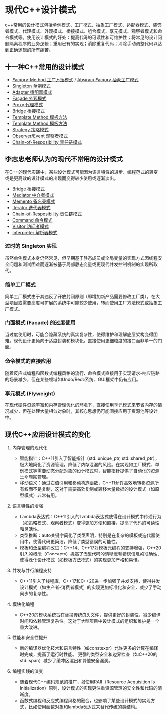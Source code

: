 # 现代C++设计模式

c++常用的设计模式包括单例模式、工厂模式、抽象工厂模式、适配器模式、装饰者模式、代理模式、外观模式、桥接模式、组合模式、享元模式、观察者模式和命令模式等。使用设计模式的好处：提高代码的可读性和可维护性；将常见的设计问题隔离程序的业务逻辑；重用已有的实现；消除重复代码；消除手动调整代码以达到正确逻辑的所有痛苦。

## 十一种C++常用的设计模式

+ [Factory-Method 工厂方法模式](Factory-Method/Factory-Method.md) / [Abstract Factory 抽象工厂模式](Abstract-Factory/Abstract-Factory.md)
+ [Singleton 单例模式](Singleton/Singleton.md)
+ [Adapter 适配器模式](Adapter/Adapter.md)
+ [Façade 外观模式](Facade/Facade.md)
+ [Proxy 代理模式](Proxy/Proxy.md)
+ [Bridge 桥接模式](Bridge/Bridge.md)
+ [Template Method 模板方法](Template-Method/Template-Method.md)
+ [Template Method 模板方法](Template-Method/Template-Method.md)
+ [Strategy 策略模式](Strategy/Strategy.md)
+ [Observer/Event 观察者模式](Observer/Observer.md)
+ [Chain-of-Resposibility 责任链模式](Chain-of-Resposibility/Chain-of-Resposibility.md)

## 李志忠老师认为的现代不常用的设计模式

在C++的现代实践中，某些设计模式可能因为语言特性的进步、编程范式的转变或是更高效的设计模式的出现而变得较少使用或逐渐淡出。

+ [Bridge 桥接模式](Bridge/Bridge.md)
+ [Mediator 中介者模式](Mediator/Mediator.md)
+ [Memento 备忘录模式](Memento/Memento.md)
+ [Iterator 迭代器模式](Iterator/Iterator.md)
+ [Chain-of-Resposibility 责任链模式](Chain-of-Resposibility/Chain-of-Resposibility.md)
+ [Command 命令模式](Command/Command.md)
+ [Visitor 访问者模式](Visitor/Visitor.md)
+ [Interpreter 解析器模式](Interpreter/Interpreter.md)

### 过时的 Singleton 实现

虽然单例模式本身仍然常见，但早期基于静态成员或全局变量的实现方式因线程安全问题和测试困难而逐渐被基于局部静态变量或更现代并发控制机制的实现所取代。

### 简单工厂模式

简单工厂模式由于其违反了开放封闭原则（即增加新产品需要修改工厂类），在大型项目或需要高度可扩展的系统中可能较少使用，转而使用工厂方法模式或抽象工厂模式。

### 门面模式 (Facade) 的过度使用

当过度使用时，可能会隐藏系统的真实复杂性，使得维护和理解底层架构变得困难。现代设计更倾向于适度封装和模块化，直接使用更细粒度的接口而非单一的门面。

### 命令模式的直接应用

随着反应式编程和函数式编程风格的流行，命令模式直接用于实现请求-响应链路的场景减少，但在某些领域如Undo/Redo系统、GUI框架中仍有应用。

### 享元模式 (Flyweight)

在现代硬件资源丰富和内存管理优化的环境下，直接使用享元模式来节省内存的情况减少，但在处理大量相似对象时，其核心思想仍可能间接应用于资源池等设计中。

## 现代C++应用设计模式的变化

1. 内存管理的现代化
   + 智能指针：C++11引入了智能指针（std::unique_ptr, std::shared_ptr），极大地简化了资源管理，降低了内存泄漏的风险。在实现如工厂模式、单例模式等需要动态分配对象的设计模式时，智能指针提供了自动化的资源生命周期管理。
   + 移动语义：通过右值引用和移动构造函数，C++11允许高效地转移资源所有权而不是复制，这对于需要高效复制或转移大量数据的设计模式（如原型模式）非常有用。

2. 语言特性的增强
   + Lambda表达式：C++11引入的Lambda表达式使得在设计模式中传递行为（如策略模式、观察者模式）变得更加方便和直接，提高了代码的可读性和灵活性。
   + 类型推断：auto关键字简化了类型声明，特别是在复杂的模板或迭代器使用中，使得代码更简洁，降低了类型错误的可能性。
   + 模板和泛型编程改进：C++14、C++17对模板元编程的支持增强，C++20引入的概念（Concepts）提高了泛型代码的清晰度和错误信息的准确性，使得泛化设计模式（如模板方法模式）的实现更加严格和易懂。

3. 并发与并行编程支持
   + C++11引入了线程库，C++17和C++20进一步加强了并发支持，使得并发设计模式（如生产者-消费者模式）的实现更加标准化和安全，减少了手动同步的复杂性。

4. 模块化编程
   + C++20的模块系统旨在替换传统的头文件，提供更好的封装性，减少编译时间和依赖管理复杂性。这对于大型项目中设计模式的组织和维护是一个重大改进。

5. 性能和安全性提升
   + 新的编译器优化技术和语言特性（如constexpr）允许更多的计算在编译时完成，提高了运行时性能。
   更强的类型安全和边界检查（如C++20的std::span）减少了缓冲区溢出和其他安全漏洞。

6. 编程实践的演变
   + 随着现代C++编码规范的推广，如使用RAII（Resource Acquisition Is Initialization）原则，设计模式的实现更注重资源管理的安全性和代码的清晰度。
   + 函数式编程和反应式编程风格的融合，也影响了某些设计模式的实现方式，比如使用函数对象和lambda表达式来替代传统的类结构。
